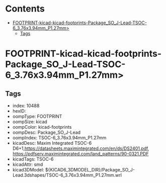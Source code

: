 



Contents
========

* [FOOTPRINT-kicad-kicad-footprints-Package_SO_J-Lead-TSOC-6_3.76x3.94mm_P1.27mm>](#footprint-kicad-kicad-footprints-package_so_j-lead-tsoc-6_376x394mm_p127mm)
	* [Tags](#tags)

# FOOTPRINT-kicad-kicad-footprints-Package_SO_J-Lead-TSOC-6_3.76x3.94mm_P1.27mm>

## Tags

- index: 10488
- hexID: 
- oompType: FOOTPRINT
- oompSize: kicad
- oompColor: kicad-footprints
- oompDesc: Package_SO_J-Lead
- oompIndex: TSOC-6_3.76x3.94mm_P1.27mm
- kicadDesc: Maxim Integrated TSOC-6 D6+1,https://datasheets.maximintegrated.com/en/ds/DS2401.pdf, https://pdfserv.maximintegrated.com/land_patterns/90-0321.PDF
- kicadTags: TSOC-6
- kicadAttr: smd
- kicad3DModel: ${KICAD6_3DMODEL_DIR}/Package_SO_J-Lead.3dshapes/TSOC-6_3.76x3.94mm_P1.27mm.wrl
